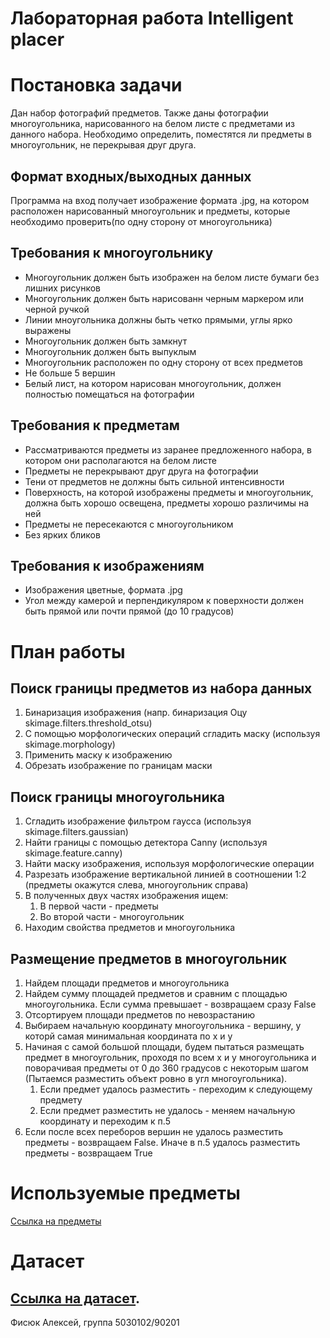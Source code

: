 # Лабораторная работа Intelligent placer

# Постановка задачи
Дан набор фотографий предметов. Также даны фотографии многоугольника, нарисованного на белом листе с предметами из данного набора.
Необходимо определить, поместятся ли предметы в многоугольник, не перекрывая друг друга.

## Формат входных/выходных данных
Программа на вход получает изображение формата .jpg, на котором расположен нарисованный многоугольник и предметы, 
которые необходимо проверить(по одну сторону от многоугольника)

## Требования к многоугольнику
* Многоугольник должен быть изображен на белом листе бумаги без лишних рисунков
* Многоугольник должен быть нарисованн черным маркером или черной ручкой
* Линии мноугольника должны быть четко прямыми, углы ярко выражены
* Многоугольник должен быть замкнут
* Многоугольник должен быть выпуклым
* Многоугольник расположен по одну сторону от всех предметов
* Не больше 5 вершин
* Белый лист, на котором нарисован многоугольник, должен полностью помещаться на фотографии

## Требования к предметам
* Рассматриваются предметы из заранее предложенного набора, в котором они располагаются на белом листе
* Предметы не перекрывают друг друга на фотографии
* Тени от предметов не должны быть сильной интенсивности
* Поверхность, на которой изображены предметы и многоугольник, должна быть хорошо освещена, предметы хорошо различимы на ней
* Предметы не пересекаются с многоугольником
* Без ярких бликов

## Требования к изображениям
* Изображения цветные, формата .jpg
* Угол между камерой и перпендикуляром к поверхности должен быть прямой или почти прямой (до 10 градусов)

# План работы
## Поиск границы предметов из набора данных
1. Бинаризация изображения (напр. бинаризация Оцу skimage.filters.threshold_otsu)
2. С помощью морфологических операций сгладить маску (используя skimage.morphology)
3. Применить маску к изображению
4. Обрезать изображение по границам маски

## Поиск границы многоугольника
1. Сгладить изображение фильтром гаусса (используя skimage.filters.gaussian)
2. Найти границы с помощью детектора Canny (используя skimage.feature.canny)
3. Найти маску изображения, используя морфологические операции
4. Разрезать изображение вертикальной линией в соотношении 1:2 (предметы окажутся слева, многоугольник справа)
5. В полученных двух частях изображения ищем:
   1. В первой части - предметы
   2. Во второй части - многоугольник
6. Находим свойства предметов и многоугольника

## Размещение предметов в многоугольник
1. Найдем площади предметов и многоугольника
2. Найдем сумму площадей предметов и сравним с площадью многоугольника. Если сумма превышает - возвращаем сразу False
3. Отсортируем площади предметов по невозрастанию
4. Выбираем начальную координату многоугольника - вершину, у которй самая минимальная координата по x и y
5. Начиная с самой большой площади, будем пытаться размещать предмет в многоугольник, проходя по всем x и y многоугольника
и поворачивая предметы от 0 до 360 градусов с некоторым шагом (Пытаемся разместить объект ровно в угл многоугольника). 
   1. Если предмет удалось разместить - переходим к следующему предмету
   2. Если предмет разместить не удалось - меняем начальную координату и переходим к п.5
6. Если после всех переборов вершин не удалось разместить предметы - возвращаем False. Иначе в п.5 удалось разместить предметы - возвращаем True

# Используемые предметы
[Ссылка на предметы](images/objects)

# Датасет
[Ссылка на датасет](images/dataset).
---
Фисюк Алексей, группа 5030102/90201